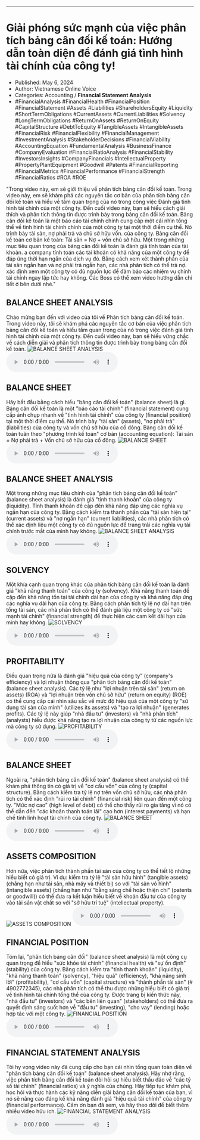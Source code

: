 
---

# Giải phóng sức mạnh của việc phân tích bảng cân đối kế toán: Hướng dẫn toàn diện để đánh giá tình hình tài chính của công ty!

- Published: May 6, 2024
- Author: Vietnamese Online Voice
- Categories: Accounting / **Financial Statement Analysis**
- #FinancialAnalysis #FinancialHealth #FinancialPosition #FinancialStatement #Assets #Liabilities #ShareholdersEquity #Liquidity #ShortTermObligations #CurrentAssets #CurrentLiabilities #Solvency #LongTermObligations #ReturnOnAssets #ReturnOnEquity #CapitalStructure #DebtToEquity #TangibleAssets #IntangibleAssets #FinancialRisk #FinancialFlexibility #FinancialManagement #InvestmentAnalysis #StakeholderDecisions #FinancialViability #AccountingEquation #FundamentalAnalysis #BusinessFinance #CompanyEvaluation #FinancialRatioAnalysis #FinancialStability #InvestorsInsights #CompanyFinancials #IntellectualProperty #PropertyPlantEquipment #Goodwill #Patents #FinancialReporting #FinancialMetrics #FinancialPerformance #FinancialStrength #FinancialRatios #ROA #ROE

"Trong video này, em sẽ giới thiệu về phân tích bảng cân đối kế toán. Trong video này, em sẽ khám phá các nguyên tắc cơ bản của phân tích bảng cân đối kế toán và hiểu về tầm quan trọng của nó trong công việc Đánh giá tình hình tài chính của một công ty. Đến cuối video này, bạn sẽ hiểu cách giải thích và phân tích thông tin được trình bày trong bảng cân đối kế toán. Bảng cân đối kế toán là một báo cáo tài chính chính cung cấp một cái nhìn tổng thể về tình hình tài chính chính của một công ty tại một thời điểm cụ thể. Nó trình bày tài sản, nợ phải trả và chủ sở hữu vốn. của công ty. Bảng cân đối kế toán cơ bản kế toán: Tài sản = Nợ + vốn chủ sở hữu. Một trong những mục tiêu quan trọng của bảng cân đối kế toán là đánh giá tính toán của tài khoản. a company tính toán các tài khoản có khả năng của một công ty để đáp ứng thời hạn ngắn của dịch vụ đó. Bằng cách xem xét thành phần của tài sản ngắn hạn và nợ phải trả ngắn hạn, các nhà phân tích có thể trả nợ. xác định xem một công ty có đủ nguồn lực để đảm bảo các nhiệm vụ chính tài chính ngay lập tức hay không. Các Boss có thể xem video hướng dẫn chi tiết ở bên dưới nhé."


## BALANCE SHEET ANALYSIS

Chào mừng bạn đến với video của tôi về Phân tích bảng cân đối kế toán. Trong video này, tôi sẽ khám phá các nguyên tắc cơ bản của việc phân tích bảng cân đối kế toán và hiểu tầm quan trọng của nó trong việc đánh giá tình hình tài chính của một công ty. Đến cuối video này, bạn sẽ hiểu vững chắc về cách diễn giải và phân tích thông tin được trình bày trong bảng cân đối kế toán.
![BALANCE SHEET ANALYSIS](https://http-archiver-apis-production-80.schnworks.com/storage/images/transitions/2024-05-06/transition-12843735192-Montserrat-ExtraBold-512DA8.jpg)
<audio controls>
    <source src="https://http-archiver-apis-production-80.schnworks.com/storage/storage/audio/file-27503475472.mp3" type="audio/mpeg">
</audio>



## BALANCE SHEET

Hãy bắt đầu bằng cách hiểu "bảng cân đối kế toán" (balance sheet) là gì. Bảng cân đối kế toán là một "báo cáo tài chính" (financial statement) cung cấp ảnh chụp nhanh về "tình hình tài chính" của công ty (financial position) tại một thời điểm cụ thể. Nó trình bày "tài sản" (assets), "nợ phải trả" (liabilities) của công ty và vốn chủ sở hữu của cổ đông. Bảng cân đối kế toán tuân theo "phương trình kế toán" cơ bản (accounting equation): Tài sản = Nợ phải trả + Vốn chủ sở hữu của cổ đông.
![BALANCE SHEET](https://http-archiver-apis-production-80.schnworks.com/storage/images/transitions/2024-05-06/transition--37164650017-Montserrat-Regular-512DA8.jpg)
<audio controls>
    <source src="https://http-archiver-apis-production-80.schnworks.com/storage/storage/audio/file-1523605190.mp3" type="audio/mpeg">
</audio>



## BALANCE SHEET ANALYSIS

Một trong những mục tiêu chính của "phân tích bảng cân đối kế toán" (balance sheet analysis) là đánh giá "tính thanh khoản" của công ty (liquidity). Tính thanh khoản đề cập đến khả năng đáp ứng các nghĩa vụ ngắn hạn của công ty. Bằng cách kiểm tra thành phần của "tài sản hiện tại" (current assets) và "nợ ngắn hạn" (current liabilities), các nhà phân tích có thể xác định liệu một công ty có đủ nguồn lực để trang trải các nghĩa vụ tài chính trước mắt của mình hay không.
![BALANCE SHEET ANALYSIS](https://http-archiver-apis-production-80.schnworks.com/storage/images/transitions/2024-05-06/transition-16605522240-Montserrat-Black-7B1FA2.jpg)
<audio controls>
    <source src="https://http-archiver-apis-production-80.schnworks.com/storage/storage/audio/file-22303195594.mp3" type="audio/mpeg">
</audio>



## SOLVENCY

Một khía cạnh quan trọng khác của phân tích bảng cân đối kế toán là đánh giá "khả năng thanh toán" của công ty (solvency). Khả năng thanh toán đề cập đến khả năng tồn tại tài chính dài hạn của công ty và khả năng đáp ứng các nghĩa vụ dài hạn của công ty. Bằng cách phân tích tỷ lệ nợ dài hạn trên tổng tài sản, các nhà phân tích có thể đánh giá liệu một công ty có "sức mạnh tài chính" (financial strength) để thực hiện các cam kết dài hạn của mình hay không.
![SOLVENCY](https://http-archiver-apis-production-80.schnworks.com/storage/images/transitions/2024-05-06/transition--1598212308-Montserrat-ExtraBold-9C27B0.jpg)
<audio controls>
    <source src="https://http-archiver-apis-production-80.schnworks.com/storage/storage/audio/file-3853608081.mp3" type="audio/mpeg">
</audio>



## PROFITABILITY

Điều quan trọng nữa là đánh giá "hiệu quả của công ty" (company's efficiency) và lợi nhuận thông qua "phân tích bảng cân đối kế toán" (balance sheet analysis). Các tỷ lệ như "lợi nhuận trên tài sản" (return on assets) (ROA) và "lợi nhuận trên vốn chủ sở hữu" (return on equity) (ROE) có thể cung cấp cái nhìn sâu sắc về mức độ hiệu quả của một công ty "sử dụng tài sản của mình" (utilizes its assets) và "tạo ra lợi nhuận" (generates profits). Các tỷ lệ này giúp "nhà đầu tư" (investors) và "nhà phân tích" (analysts) hiểu được khả năng tạo ra lợi nhuận của công ty từ các nguồn lực mà công ty sử dụng.
![PROFITABILITY](https://http-archiver-apis-production-80.schnworks.com/storage/images/transitions/2024-05-06/transition-1947813898-Montserrat-Medium-303F9F.jpg)
<audio controls>
    <source src="https://http-archiver-apis-production-80.schnworks.com/storage/storage/audio/file-16037439504.mp3" type="audio/mpeg">
</audio>



## BALANCE SHEET

Ngoài ra, "phân tích bảng cân đối kế toán" (balance sheet analysis) có thể khám phá thông tin có giá trị về "cơ cấu vốn" của công ty (capital structure). Bằng cách kiểm tra tỷ lệ nợ trên vốn chủ sở hữu, các nhà phân tích có thể xác định "rủi ro tài chính" (financial risk) liên quan đến một công ty. "Mức nợ cao" (high level of debt) có thể cho thấy rủi ro gia tăng vì nó có thể dẫn đến "các khoản thanh toán lãi" cao hơn (interest payments) và hạn chế tính linh hoạt tài chính của công ty.
![BALANCE SHEET](https://http-archiver-apis-production-80.schnworks.com/storage/images/transitions/2024-05-06/transition-6140484691-Montserrat-Thin-004895.jpg)
<audio controls>
    <source src="https://http-archiver-apis-production-80.schnworks.com/storage/storage/audio/file-35149465100.mp3" type="audio/mpeg">
</audio>



## ASSETS COMPOSITION

Hơn nữa, việc phân tích thành phần tài sản của công ty có thể tiết lộ những hiểu biết có giá trị. Ví dụ: kiểm tra tỷ lệ "tài sản hữu hình" (tangible assets) (chẳng hạn như tài sản, nhà máy và thiết bị) so với "tài sản vô hình" (intangible assets) (chẳng hạn như "bằng sáng chế hoặc thiện chí" (patents or goodwill)) có thể đưa ra kết luận hiểu biết về khoản đầu tư của công ty vào tài sản vật chất so với "sở hữu trí tuệ" (intellectual property).
![ASSETS COMPOSITION](https://http-archiver-apis-production-80.schnworks.com/storage/images/transitions/2024-05-06/transition-7126245758-Montserrat-Regular-1A237E.jpg)
<audio controls>
    <source src="https://http-archiver-apis-production-80.schnworks.com/storage/storage/audio/file-42453835308.mp3" type="audio/mpeg">
</audio>



## FINANCIAL POSITION

Tóm lại, "phân tích bảng cân đối" (balance sheet analysis) là một công cụ quan trọng để hiểu "sức khỏe tài chính" (financial health) và "sự ổn định" (stability) của công ty. Bằng cách kiểm tra "tính thanh khoản" (liquidity), "khả năng thanh toán" (solvency), "hiệu quả" (efficiency), "khả năng sinh lời" (profitability), "cơ cấu vốn" (capital structure) và "thành phần tài sản" (# 4902772345), các nhà phân tích có thể thu được những hiểu biết có giá trị về tình hình tài chính tổng thể của công ty. Được trang bị kiến ​​thức này, "nhà đầu tư" (investors) và "các bên liên quan" (stakeholders) có thể đưa ra quyết định sáng suốt hơn về "đầu tư" (investing), "cho vay" (lending) hoặc hợp tác với một công ty.
![FINANCIAL POSITION](https://http-archiver-apis-production-80.schnworks.com/storage/images/transitions/2024-05-06/transition--37738352940-Montserrat-ExtraBold-9C27B0.jpg)
<audio controls>
    <source src="https://http-archiver-apis-production-80.schnworks.com/storage/storage/audio/file-16956005902.mp3" type="audio/mpeg">
</audio>



## FINANCIAL STATEMENT ANALYSIS

Tôi hy vọng video này đã cung cấp cho bạn cái nhìn tổng quan toàn diện về "phân tích bảng cân đối kế toán" (balance sheet analysis). Hãy nhớ rằng, việc phân tích bảng cân đối kế toán đòi hỏi sự hiểu biết thấu đáo về "các tỷ số tài chính" (financial ratios) và ý nghĩa của chúng. Hãy tiếp tục khám phá, học hỏi và thực hành các kỹ năng diễn giải bảng cân đối kế toán của bạn, vì nó sẽ nâng cao đáng kể khả năng đánh giá "hiệu quả tài chính" của công ty (financial performance). Cảm ơn bạn đã xem, và hãy theo dõi để biết thêm nhiều video hữu ích.
![FINANCIAL STATEMENT ANALYSIS](https://http-archiver-apis-production-80.schnworks.com/storage/images/transitions/2024-05-06/transition--24726110093-Montserrat-Medium-880E4F.jpg)
<audio controls>
    <source src="https://http-archiver-apis-production-80.schnworks.com/storage/storage/audio/file-32965428633.mp3" type="audio/mpeg">
</audio>

